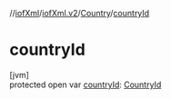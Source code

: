 //[iofXml](../../../index.md)/[iofXml.v2](../index.md)/[Country](index.md)/[countryId](country-id.md)

# countryId

[jvm]\
protected open var [countryId](country-id.md): [CountryId](../-country-id/index.md)

